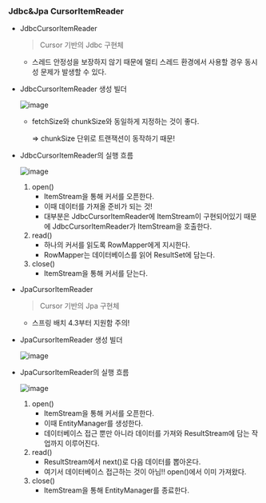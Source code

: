 ### Jdbc&Jpa CursorItemReader

- JdbcCursorItemReader

  > Cursor 기반의 Jdbc 구현체
  >
    - 스레드 안정성을 보장하지 않기 때문에 멀티 스레드 환경에서 사용할 경우 동시성 문제가 발생할 수 있다.


- JdbcCursorItemReader 생성 빌더

  ![image](https://github.com/ulimy/study/assets/18046394/30333052-60e9-4a1f-8d01-e18497cd32fc)

    - fetchSize와 chunkSize와 동일하게 지정하는 것이 좋다.

      ⇒ chunkSize 단위로 트랜잭션이 동작하기 때문!


- JdbcCursorItemReader의 실행 흐름

  ![image](https://github.com/ulimy/study/assets/18046394/09882176-1d95-4122-9b0d-9abcd10358e3)

    1. open()
        - ItemStream을 통해 커서를 오픈한다.
        - 이때 데이터를 가져올 준비가 되는 것!
        - 대부분은 JdbcCursorItemReader에 ItemStream이 구현되어있기 때문에 JdbcCursorItemReader가 ItemStream을 호출한다.
    2. read()
        - 하나의 커서를 읽도록 RowMapper에게 지시한다.
        - RowMapper는 데이터베이스를 읽어 ResultSet에 담는다.
    3. close()
        - ItemStream을 통해 커서를 닫는다.


- JpaCursorItemReader

  > Cursor 기반의 Jpa 구현체
  >
    - 스프링 배치 4.3부터 지원함 주의!


- JpaCursorItemReader 생성 빌더

  ![image](https://github.com/ulimy/study/assets/18046394/ab7234d1-08c3-4f6d-8b1a-52d058f1c122)


- JpaCursorItemReader의 실행 흐름

  ![image](https://github.com/ulimy/study/assets/18046394/93a11808-7e3a-4e45-a156-ae9ec8e6b63e)

    1. open()
        - ItemStream을 통해 커서를 오픈한다.
        - 이때 EntityManager를 생성한다.
        - 데이터베이스 접근 뿐만 아니라 데이터를 가져와 ResultStream에 담는 작업까지 이루어진다.
    2. read()
        - ResultStream에서 next()로 다음 데이터를 뽑아온다.
        - 여기서 데이터베이스 접근하는 것이 아님!! open()에서 이미 가져왔다.
    3. close()
        - ItemStream을 통해 EntityManager를 종료한다.
